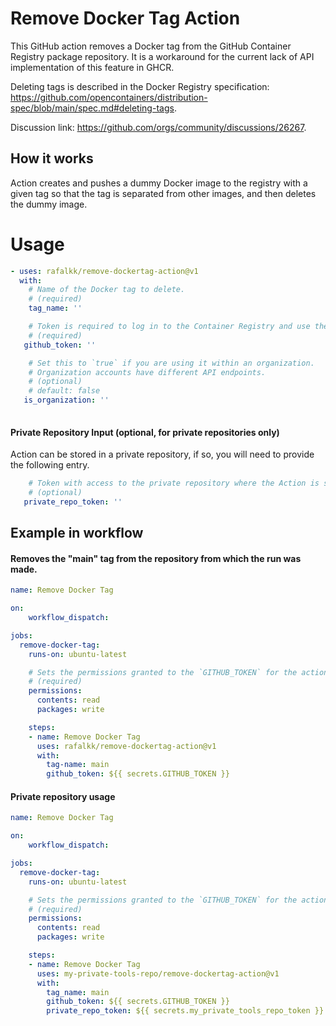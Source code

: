 # Remove Docker Tag Action

This GitHub action removes a Docker tag from the GitHub Container Registry package repository. It is a workaround for the current lack of API implementation of this feature in GHCR. 

Deleting tags is described in the Docker Registry specification: https://github.com/opencontainers/distribution-spec/blob/main/spec.md#deleting-tags.

Discussion link: https://github.com/orgs/community/discussions/26267.


## How it works
Action creates and pushes a dummy Docker image to the registry with a given tag so that the tag is separated from other images, and then deletes the dummy image.

# Usage

```yaml
- uses: rafalkk/remove-dockertag-action@v1
  with:
    # Name of the Docker tag to delete.
    # (required)
    tag_name: ''

    # Token is required to log in to the Container Registry and use the GitHub API.
    # (required)
   github_token: ''

    # Set this to `true` if you are using it within an organization.
    # Organization accounts have different API endpoints.
    # (optional)
    # default: false
   is_organization: ''
   

```
#### Private Repository Input (optional, for private repositories only)
Action can be stored in a private repository, if so, you will need to provide the following entry.
```yaml
    # Token with access to the private repository where the Action is stored.
    # (optional)
   private_repo_token: ''
```

## Example in workflow

#### Removes the "main" tag from the repository from which the run was made.

```yaml
name: Remove Docker Tag

on:
    workflow_dispatch:

jobs:
  remove-docker-tag:
    runs-on: ubuntu-latest

    # Sets the permissions granted to the `GITHUB_TOKEN` for the actions in this job.
    # (required)
    permissions:
      contents: read
      packages: write

    steps:
    - name: Remove Docker Tag
      uses: rafalkk/remove-dockertag-action@v1
      with:
        tag-name: main
        github_token: ${{ secrets.GITHUB_TOKEN }}
```

#### Private repository usage

```yaml
name: Remove Docker Tag

on:
    workflow_dispatch:

jobs:
  remove-docker-tag:
    runs-on: ubuntu-latest

    # Sets the permissions granted to the `GITHUB_TOKEN` for the actions in this job.
    # (required)
    permissions:
      contents: read
      packages: write

    steps:
    - name: Remove Docker Tag
      uses: my-private-tools-repo/remove-dockertag-action@v1
      with:
        tag_name: main
        github_token: ${{ secrets.GITHUB_TOKEN }}
        private_repo_token: ${{ secrets.my_private_tools_repo_token }}
```